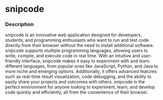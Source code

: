 # snipcode
### Description
snipcode is an innovative web application designed for developers, students, and programming enthusiasts who want to run and test code directly from their browser without the need to install additional software. snipcode supports multiple programming languages, allowing users to write, compile, and execute code in real time. With an intuitive and user-friendly interface, snipcode makes it easy to experiment with and learn different languages, from popular ones like JavaScript, Python, and Java to more niche and emerging options. Additionally, it offers advanced features such as real-time result visualization, code debugging, and the ability to easily share your projects and outcomes with others. snipcode is the perfect environment for anyone looking to experiment, learn, and develop code quickly and efficiently, all from the convenience of their browser.
